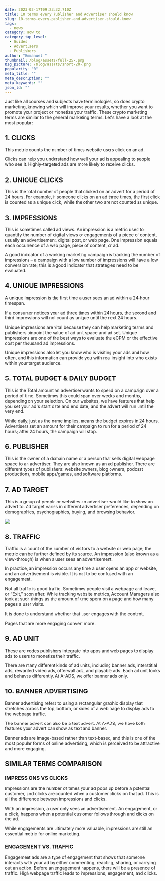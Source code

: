 ```yaml
---
date: 2023-02-17T09:23:32.710Z
title: 10 terms every Publisher and Advertiser should know
slug: 10-terms-every-publisher-and-advertiser-should-know
tags:
  - news
category: How to
category_top_level:
  - Guides
  - Advertisers
  - Publishers
author: "Emmanuel "
thumbnail: /blog/assets/full-25-.png
big_picture: /blog/assets/short-20-.png
popularity: "0"
meta_title: ""
meta_description: ""
meta_keywords: ""
json_ld: ""
---
```

Just like all courses and subjects have terminologies, so does crypto marketing, knowing which will improve your results, whether you want to promote your project or monetize your traffic. These crypto marketing terms are similar to the general marketing terms. Let's have a look at the most popular: 

## 1. CLICKS

This metric counts the number of times website users click on an ad. 

Clicks can help you understand how well your ad is appealing to people who see it. Highly-targeted ads are more likely to receive clicks.

## 2. UNIQUE CLICKS

This is the total number of people that clicked on an advert for a period of 24 hours. For example, if someone clicks on an ad three times, the first click is counted as a unique click, while the other two are not counted as unique. 

## 3. IMPRESSIONS

This is sometimes called ad views. An impression is a metric used to quantify the number of digital views or engagements of a piece of content, usually an advertisement, digital post, or web page. One impression equals each occurrence of a web page, piece of content, or ad.

A good indicator of a working marketing campaign is tracking the number of impressions – a campaign with a low number of impressions will have a low conversion rate; this is a good indicator that strategies need to be evaluated.

## 4. UNIQUE IMPRESSIONS

A unique impression is the first time a user sees an ad within a 24-hour timespan. 

If a consumer notices your ad three times within 24 hours, the second and third impressions will not count as unique until the next 24 hours.

Unique impressions are vital because they can help marketing teams and publishers pinpoint the value of ad unit space and ad set. Unique impressions are one of the best ways to evaluate the eCPM or the effective cost per thousand ad impressions.

Unique impressions also let you know who is visiting your ads and how often, and this information can provide you with real insight into who exists within your target audience. 

## 5. TOTAL BUDGET & DAILY BUDGET

This is the Total amount an advertiser wants to spend on a campaign over a period of time. Sometimes this could span over weeks and months, depending on your selection. On our websites, we have features that help you set your ad's start date and end date, and the advert will run until the very end.

While daily, just as the name implies, means the budget expires in 24 hours. Advertisers set an amount for their campaign to run for a period of 24 hours; after 24 hours, the campaign will stop.

## 6. PUBLISHER

This is the owner of a domain name or a person that sells digital webpage space to an advertiser. They are also known as an ad publisher. There are different types of publishers: website owners, blog owners, podcast productions, mobile apps/games, and software platforms.

## 7. AD TARGET

This is a group of people or websites an advertiser would like to show an advert to. Ad target varies in different advertiser preferences, depending on demographics, psychographics, buying, and browsing behavior.

![](/blog/assets/762.png)

## 8. TRAFFIC

Traffic is a count of the number of visitors to a website or web page; the metric can be further defined by its source. An impression (also known as a view-through) is when a user sees an advertisement.

In practice, an impression occurs any time a user opens an app or website, and an advertisement is visible. It is not to be confused with an engagement. 

Not all traffic is good traffic. Sometimes people visit a webpage and leave, or “Exit,” soon after. While tracking website metrics, Account Managers also look at such things as the amount of time spent on a page and how many pages a user visits. 

It is done to understand whether that user engages with the content.

Pages that are more engaging convert more. 

## 9. AD UNIT

These are codes publishers integrate into apps and web pages to display ads to users to monetize their traffic.

There are many different kinds of ad units, including banner ads, interstitial ads, rewarded video ads, offerwall ads, and playable ads. Each ad unit looks and behaves differently. At A-ADS, we offer banner ads only.

## 10. BANNER ADVERTISING

Banner advertising refers to using a rectangular graphic display that stretches across the top, bottom, or sides of a web page to display ads to the webpage traffic. 

The banner advert can also be a text advert. At A-ADS, we have both features your advert can show as text and banner.

Banner ads are image-based rather than text-based, and this is one of the most popular forms of online advertising, which is perceived to be attractive and more engaging.

## SIMILAR TERMS COMPARISON

### IMPRESSIONS VS CLICKS

Impressions are the number of times your ad pops up before a potential customer, and clicks are counted when a customer clicks on that ad. This is all the difference between impressions and clicks.

With an impression, a user only sees an advertisement. An engagement, or a click, happens when a potential customer follows through and clicks on the ad. 

While engagements are ultimately more valuable, impressions are still an essential metric for online marketing.

### ENGAGEMENT VS. TRAFFIC

Engagement ads are a type of engagement that shows that someone interacts with your ad by either commenting, reacting, sharing, or carrying out an action. Before an engagement happens, there will be a presence of traffic. High webpage traffic leads to impressions, engagement, and clicks.